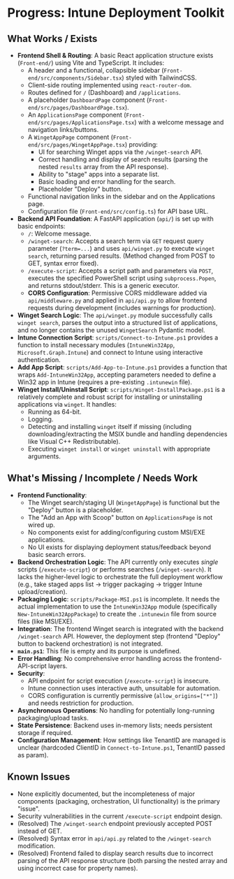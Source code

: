 # Progress: Intune Deployment Toolkit

## What Works / Exists

*   **Frontend Shell & Routing**: A basic React application structure exists (`Front-end/`) using Vite and TypeScript. It includes:
    *   A header and a functional, collapsible sidebar (`Front-end/src/components/Sidebar.tsx`) styled with TailwindCSS.
    *   Client-side routing implemented using `react-router-dom`.
    *   Routes defined for `/` (Dashboard) and `/applications`.
    *   A placeholder `DashboardPage` component (`Front-end/src/pages/DashboardPage.tsx`).
    *   An `ApplicationsPage` component (`Front-end/src/pages/ApplicationsPage.tsx`) with a welcome message and navigation links/buttons.
    *   A `WingetAppPage` component (`Front-end/src/pages/WingetAppPage.tsx`) providing:
        *   UI for searching Winget apps via the `/winget-search` API.
        *   Correct handling and display of search results (parsing the nested `results` array from the API response).
        *   Ability to "stage" apps into a separate list.
        *   Basic loading and error handling for the search.
        *   Placeholder "Deploy" button.
    *   Functional navigation links in the sidebar and on the Applications page.
    *   Configuration file (`Front-end/src/config.ts`) for API base URL.
*   **Backend API Foundation**: A FastAPI application (`api/`) is set up with basic endpoints:
    *   `/`: Welcome message.
    *   `/winget-search`: Accepts a search term via `GET` request query parameter (`?term=...`) and uses `api/winget.py` to execute `winget search`, returning parsed results. (Method changed from POST to GET, syntax error fixed).
    *   `/execute-script`: Accepts a script path and parameters via `POST`, executes the specified PowerShell script using `subprocess.Popen`, and returns stdout/stderr. This is a generic executor.
    *   **CORS Configuration**: Permissive CORS middleware added via `api/middleware.py` and applied in `api/api.py` to allow frontend requests during development (includes warnings for production).
*   **Winget Search Logic**: The `api/winget.py` module successfully calls `winget search`, parses the output into a structured list of applications, and no longer contains the unused `WingetSearch` Pydantic model.
*   **Intune Connection Script**: `scripts/Connect-to-Intune.ps1` provides a function to install necessary modules (`IntuneWin32App`, `Microsoft.Graph.Intune`) and connect to Intune using interactive authentication.
*   **Add App Script**: `scripts/Add-App-to-Intune.ps1` provides a function that wraps `Add-IntuneWin32App`, accepting parameters needed to define a Win32 app in Intune (requires a pre-existing `.intunewin` file).
*   **Winget Install/Uninstall Script**: `scripts/Winget-InstallPackage.ps1` is a relatively complete and robust script for installing or uninstalling applications via `winget`. It handles:
    *   Running as 64-bit.
    *   Logging.
    *   Detecting and installing `winget` itself if missing (including downloading/extracting the MSIX bundle and handling dependencies like Visual C++ Redistributable).
    *   Executing `winget install` or `winget uninstall` with appropriate arguments.

## What's Missing / Incomplete / Needs Work

*   **Frontend Functionality**:
    *   The Winget search/staging UI (`WingetAppPage`) is functional but the "Deploy" button is a placeholder.
    *   The "Add an App with Scoop" button on `ApplicationsPage` is not wired up.
    *   No components exist for adding/configuring custom MSI/EXE applications.
    *   No UI exists for displaying deployment status/feedback beyond basic search errors.
*   **Backend Orchestration Logic**: The API currently only executes *single* scripts (`/execute-script`) or performs searches (`/winget-search`). It lacks the higher-level logic to orchestrate the full deployment workflow (e.g., take staged apps list -> trigger packaging -> trigger Intune upload/creation).
*   **Packaging Logic**: `scripts/Package-MSI.ps1` is incomplete. It needs the actual implementation to use the `IntuneWin32App` module (specifically `New-IntuneWin32AppPackage`) to create the `.intunewin` file from source files (like MSI/EXE).
*   **Integration**: The frontend Winget search is integrated with the backend `/winget-search` API. However, the deployment step (frontend "Deploy" button to backend orchestration) is not integrated.
*   **`main.ps1`**: This file is empty and its purpose is undefined.
*   **Error Handling**: No comprehensive error handling across the frontend-API-script layers.
*   **Security**:
    *   API endpoint for script execution (`/execute-script`) is insecure.
    *   Intune connection uses interactive auth, unsuitable for automation.
    *   CORS configuration is currently permissive (`allow_origins=["*"]`) and needs restriction for production.
*   **Asynchronous Operations**: No handling for potentially long-running packaging/upload tasks.
*   **State Persistence**: Backend uses in-memory lists; needs persistent storage if required.
*   **Configuration Management**: How settings like TenantID are managed is unclear (hardcoded ClientID in `Connect-to-Intune.ps1`, TenantID passed as param).

## Known Issues
*   None explicitly documented, but the incompleteness of major components (packaging, orchestration, UI functionality) is the primary "issue".
*   Security vulnerabilities in the current `/execute-script` endpoint design.
*   (Resolved) The `/winget-search` endpoint previously accepted POST instead of GET.
*   (Resolved) Syntax error in `api/api.py` related to the `/winget-search` modification.
*   (Resolved) Frontend failed to display search results due to incorrect parsing of the API response structure (both parsing the nested array and using incorrect case for property names).
